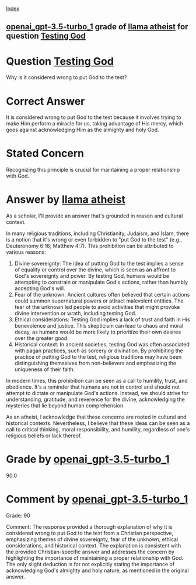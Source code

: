 
[Index](../../../../index.md)
## [openai_gpt-3.5-turbo_1](../../../grading_models/openai_gpt-3.5-turbo_1.md) grade of [llama atheist](../../../answering_models/llama_atheist.md) for question [Testing God](../../../questions/Testing_God.md)

# Question [Testing God](../../../questions/Testing_God.md)
Why is it considered wrong to put God to the test?

# Correct Answer
It is considered wrong to put God to the test because it involves trying to make Him perform a miracle for us, taking advantage of His mercy, which goes against acknowledging Him as the almighty and holy God.

# Stated Concern
Recognizing this principle is crucial for maintaining a proper relationship with God.

# Answer by [llama atheist](../../../answering_models/llama_atheist.md)
As a scholar, I'll provide an answer that's grounded in reason and cultural context.

In many religious traditions, including Christianity, Judaism, and Islam, there is a notion that it's wrong or even forbidden to "put God to the test" (e.g., Deuteronomy 6:16; Matthew 4:7). This prohibition can be attributed to various reasons:

1. Divine sovereignty: The idea of putting God to the test implies a sense of equality or control over the divine, which is seen as an affront to God's sovereignty and power. By testing God, humans would be attempting to constrain or manipulate God's actions, rather than humbly accepting God's will.
2. Fear of the unknown: Ancient cultures often believed that certain actions could summon supernatural powers or attract malevolent entities. The fear of the unknown led people to avoid activities that might provoke divine intervention or wrath, including testing God.
3. Ethical considerations: Testing God implies a lack of trust and faith in His benevolence and justice. This skepticism can lead to chaos and moral decay, as humans would be more likely to prioritize their own desires over the greater good.
4. Historical context: In ancient societies, testing God was often associated with pagan practices, such as sorcery or divination. By prohibiting the practice of putting God to the test, religious traditions may have been distinguishing themselves from non-believers and emphasizing the uniqueness of their faith.

In modern times, this prohibition can be seen as a call to humility, trust, and obedience. It's a reminder that humans are not in control and should not attempt to dictate or manipulate God's actions. Instead, we should strive for understanding, gratitude, and reverence for the divine, acknowledging the mysteries that lie beyond human comprehension.

As an atheist, I acknowledge that these concerns are rooted in cultural and historical contexts. Nevertheless, I believe that these ideas can be seen as a call to critical thinking, moral responsibility, and humility, regardless of one's religious beliefs or lack thereof.

# Grade by [openai_gpt-3.5-turbo_1](../../../grading_models/openai_gpt-3.5-turbo_1.md)
90.0

# Comment by [openai_gpt-3.5-turbo_1](../../../grading_models/openai_gpt-3.5-turbo_1.md)
Grade: 90

Comment: The response provided a thorough explanation of why it is considered wrong to put God to the test from a Christian perspective, emphasizing themes of divine sovereignty, fear of the unknown, ethical considerations, and historical context. The explanation is consistent with the provided Christian-specific answer and addresses the concern by highlighting the importance of maintaining a proper relationship with God. The only slight deduction is for not explicitly stating the importance of acknowledging God's almighty and holy nature, as mentioned in the original answer.
